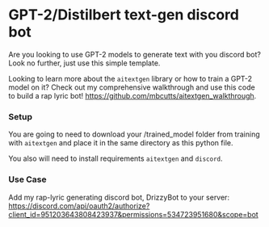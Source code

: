 # GPT-2/Distilbert text-gen discord bot 

Are you looking to use GPT-2 models to generate text with you discord bot? Look no further, just use this simple template.

Looking to learn more about the `aitextgen` library or how to train a GPT-2 model on it? Check out my comprehensive walkthrough and use this code to build a rap lyric bot! https://github.com/mbcutts/aitextgen_walkthrough. 

### Setup
You are going to need to download your /trained_model folder from training with `aitextgen` and place it in the same directory as this python file. 

You also will need to install requirements `aitextgen` and `discord`. 

### Use Case
Add my rap-lyric generating discord bot, DrizzyBot to your server: https://discord.com/api/oauth2/authorize?client_id=951203643808423937&permissions=534723951680&scope=bot
